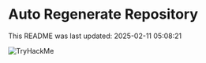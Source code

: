 # Auto Regenerate Repository

This README was last updated: 2025-02-11 05:08:21

 ![TryHackMe](https://tryhackme.com/badge/533634)